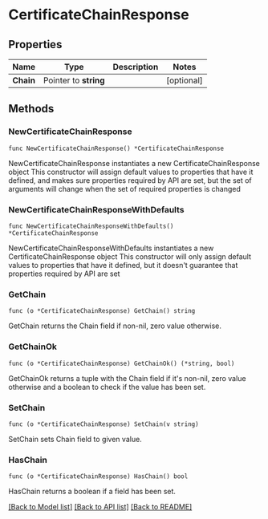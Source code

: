 # CertificateChainResponse

## Properties

Name | Type | Description | Notes
------------ | ------------- | ------------- | -------------
**Chain** | Pointer to **string** |  | [optional] 

## Methods

### NewCertificateChainResponse

`func NewCertificateChainResponse() *CertificateChainResponse`

NewCertificateChainResponse instantiates a new CertificateChainResponse object
This constructor will assign default values to properties that have it defined,
and makes sure properties required by API are set, but the set of arguments
will change when the set of required properties is changed

### NewCertificateChainResponseWithDefaults

`func NewCertificateChainResponseWithDefaults() *CertificateChainResponse`

NewCertificateChainResponseWithDefaults instantiates a new CertificateChainResponse object
This constructor will only assign default values to properties that have it defined,
but it doesn't guarantee that properties required by API are set

### GetChain

`func (o *CertificateChainResponse) GetChain() string`

GetChain returns the Chain field if non-nil, zero value otherwise.

### GetChainOk

`func (o *CertificateChainResponse) GetChainOk() (*string, bool)`

GetChainOk returns a tuple with the Chain field if it's non-nil, zero value otherwise
and a boolean to check if the value has been set.

### SetChain

`func (o *CertificateChainResponse) SetChain(v string)`

SetChain sets Chain field to given value.

### HasChain

`func (o *CertificateChainResponse) HasChain() bool`

HasChain returns a boolean if a field has been set.


[[Back to Model list]](../README.md#documentation-for-models) [[Back to API list]](../README.md#documentation-for-api-endpoints) [[Back to README]](../README.md)


